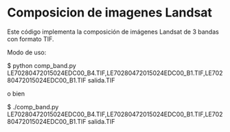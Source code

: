 # Composicion de imagenes Landsat

Este código implementa la composición de imágenes Landsat de 3 bandas con formato TIF.

Modo de uso:

$ python comp_band.py LE70280472015024EDC00_B4.TIF,LE70280472015024EDC00_B1.TIF,LE70280472015024EDC00_B1.TIF salida.TIF

o bien 

$ ./comp_band.py LE70280472015024EDC00_B4.TIF,LE70280472015024EDC00_B1.TIF,LE70280472015024EDC00_B1.TIF salida.TIF

